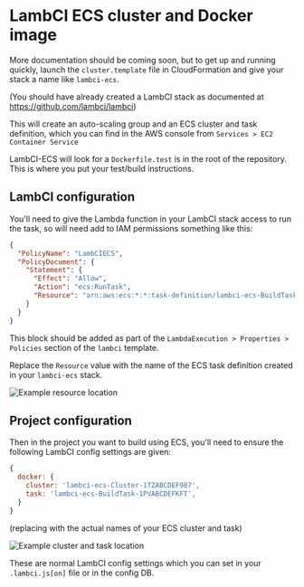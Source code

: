 # LambCI ECS cluster and Docker image

More documentation should be coming soon, but to get up and running quickly,
launch the `cluster.template` file in CloudFormation and give your stack a name like `lambci-ecs`.

(You should have already created a LambCI stack as documented at https://github.com/lambci/lambci)

This will create an auto-scaling group and an ECS cluster and task definition,
which you can find in the AWS console from `Services > EC2 Container Service`

LambCI-ECS will look for a `Dockerfile.test` is in the root of the repository. This is where you put your test/build instructions.

## LambCI configuration

You'll need to give the Lambda function in your LambCI stack access to run the task, so will need add to IAM
permissions something like this:

```json
{
  "PolicyName": "LambCIECS",
  "PolicyDocument": {
    "Statement": {
      "Effect": "Allow",
      "Action": "ecs:RunTask",
      "Resource": "arn:aws:ecs:*:*:task-definition/lambci-ecs-BuildTask-1PVABCDEFKFT"
    }
  }
}
```

This block should be added as part of the `LambdaExecution > Properties > Policies` section of the `lambci` template.

Replace the `Resource` value with the name of the ECS task definition created in your `lambci-ecs` stack.

![Example resource location](http://i.imgur.com/3U7NHQr.png)

## Project configuration

Then in the project you want to build using ECS, you'll need to ensure the following LambCI config settings are given:

```js
{
  docker: {
    cluster: 'lambci-ecs-Cluster-1TZABCDEF987',
    task: 'lambci-ecs-BuildTask-1PVABCDEFKFT',
  }
}
```

(replacing with the actual names of your ECS cluster and task)

![Example cluster and task location](http://i.imgur.com/DKgcdBU.png)

These are normal LambCI config settings which you can set in your `.lambci.js[on]` file or in the config DB.
